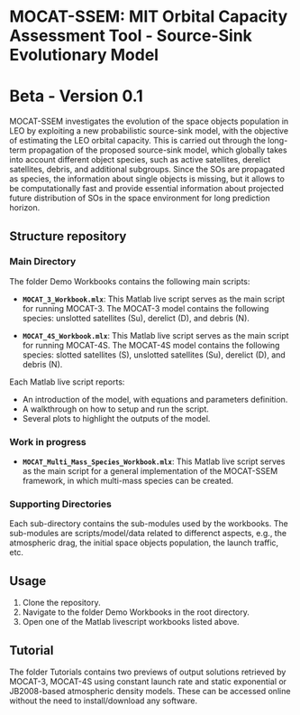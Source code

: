 # MOCAT-SSEM: MIT Orbital Capacity Assessment Tool - Source-Sink Evolutionary Model

# Beta - Version 0.1

MOCAT-SSEM investigates the evolution of the space objects population in LEO by exploiting a new probabilistic source-sink model, with the objective of estimating the LEO orbital capacity. This is carried out through the long-term propagation of the proposed source-sink model, which globally takes into account different object species, such as active satellites, derelict satellites, debris, and additional subgroups. Since the SOs are propagated as species, the information about single objects is missing, but it allows to be computationally fast and provide essential information about projected future distribution of SOs in the space environment for long prediction horizon.

<!--
This repository provides a comprehensive package for the replication of different versions of MOCAT-SSEM using MATLAB, described in the following papers: (TO BE ADDED).
-->

## Structure repository

### Main Directory

The folder Demo Workbooks contains the following main scripts:

- **`MOCAT_3_Workbook.mlx`**: This Matlab live script serves as the main script for running MOCAT-3. The MOCAT-3 model contains the following species: unslotted satellites (Su), derelict (D), and debris (N). 

- **`MOCAT_4S_Workbook.mlx`**: This Matlab live script serves as the main script for running MOCAT-4S. The MOCAT-4S model contains the following species: slotted satellites (S), unslotted satellites (Su), derelict (D), and debris (N).

Each Matlab live script reports: 
- An introduction of the model, with equations and parameters definition. 
- A walkthrough on how to setup and run the script.
- Several plots to highlight the outputs of the model.

### Work in progress

- **`MOCAT_Multi_Mass_Species_Workbook.mlx`**: This Matlab live script serves as the main script for a general implementation of the MOCAT-SSEM framework, in which multi-mass species can be created.

### Supporting Directories

Each sub-directory contains the sub-modules used by the workbooks. The sub-modules are scripts/model/data related to differenct aspects, e.g., the atmospheric drag, the initial space objects population, the launch traffic, etc.

## Usage

1. Clone the repository.
2. Navigate to the folder Demo Workbooks in the root directory.
3. Open one of the Matlab livescript workbooks listed above.

## Tutorial

The folder Tutorials contains two previews of output solutions retrieved by MOCAT-3, MOCAT-4S using constant launch rate and static exponential or JB2008-based atmospheric density models. These can be accessed online without the need to install/download any software.

<!--
The following website contains an example of the MOCAT-SSEM Matlab livescript functionalities: [https://gdmend.github.io/MOCAT/](https://gdmend.github.io/MOCAT/) . (TO BE CHANGED)

## Acknowledgments

This work was supported by (TO BE ADDED) grant funding.

-->
